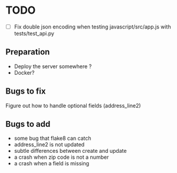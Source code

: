 # TODO

* [ ] Fix double json encoding when testing javascript/src/app.js with tests/test_api.py

## Preparation

* Deploy the server somewhere ?
* Docker?

## Bugs to fix

Figure out how to handle optional fields (address_line2)

## Bugs to add

* some bug that flake8 can catch
* address_line2 is not updated
* subtle differences between create and update
* a crash when zip code is not a number
* a crash when a field is missing

